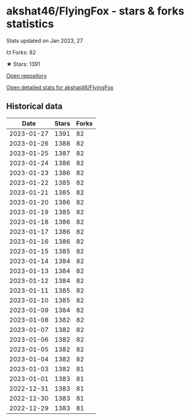 # akshat46/FlyingFox - stars & forks statistics

Stats updated on Jan 2023, 27

☋ Forks: 82

★ Stars: 1391

[Open repository](https://github.com/akshat46/FlyingFox)

[Open detailed stats for akshat46/FlyingFox](https://reviewgithub.com/rep/akshat46/FlyingFox)

## Historical data
| Date | Stars | Forks |
|------|-------|-------|
| 2023-01-27 | 1391 | 82 | 
| 2023-01-26 | 1388 | 82 | 
| 2023-01-25 | 1387 | 82 | 
| 2023-01-24 | 1386 | 82 | 
| 2023-01-23 | 1386 | 82 | 
| 2023-01-22 | 1385 | 82 | 
| 2023-01-21 | 1385 | 82 | 
| 2023-01-20 | 1386 | 82 | 
| 2023-01-19 | 1385 | 82 | 
| 2023-01-18 | 1386 | 82 | 
| 2023-01-17 | 1386 | 82 | 
| 2023-01-16 | 1386 | 82 | 
| 2023-01-15 | 1385 | 82 | 
| 2023-01-14 | 1384 | 82 | 
| 2023-01-13 | 1384 | 82 | 
| 2023-01-12 | 1384 | 82 | 
| 2023-01-11 | 1385 | 82 | 
| 2023-01-10 | 1385 | 82 | 
| 2023-01-09 | 1384 | 82 | 
| 2023-01-08 | 1382 | 82 | 
| 2023-01-07 | 1382 | 82 | 
| 2023-01-06 | 1382 | 82 | 
| 2023-01-05 | 1382 | 82 | 
| 2023-01-04 | 1382 | 82 | 
| 2023-01-03 | 1382 | 81 | 
| 2023-01-01 | 1383 | 81 | 
| 2022-12-31 | 1383 | 81 | 
| 2022-12-30 | 1383 | 81 | 
| 2022-12-29 | 1383 | 81 | 

